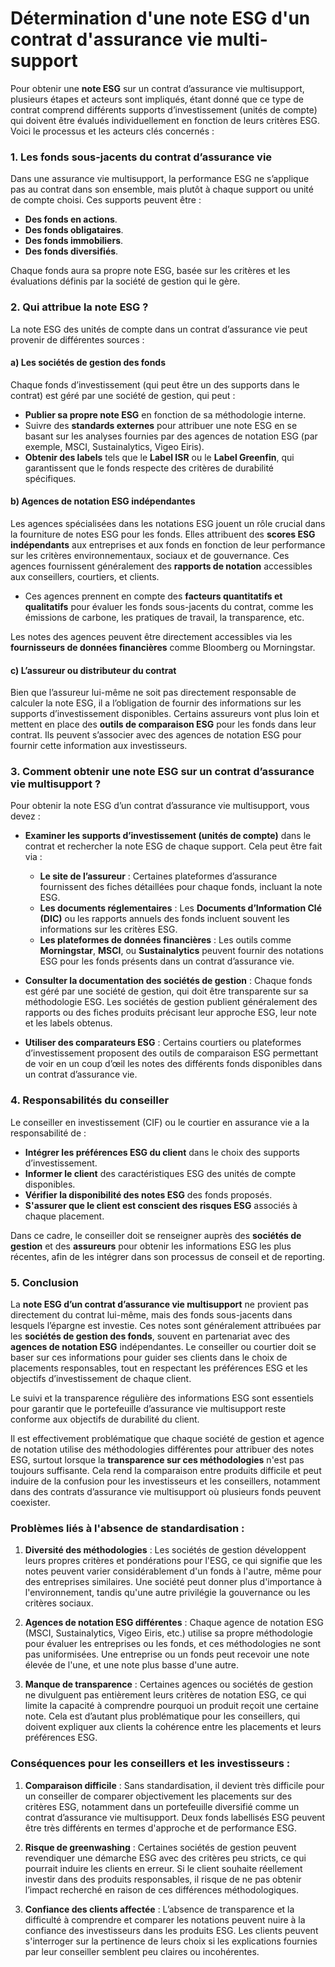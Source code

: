 # Détermination d'une note ESG d'un contrat d'assurance vie multi-support

Pour obtenir une **note ESG** sur un contrat d’assurance vie multisupport, plusieurs étapes et acteurs sont impliqués, étant donné que ce type de contrat comprend différents supports d’investissement (unités de compte) qui doivent être évalués individuellement en fonction de leurs critères ESG. Voici le processus et les acteurs clés concernés :

### 1. **Les fonds sous-jacents du contrat d’assurance vie**

Dans une assurance vie multisupport, la performance ESG ne s’applique pas au contrat dans son ensemble, mais plutôt à chaque support ou unité de compte choisi. Ces supports peuvent être :

   - **Des fonds en actions**.
   - **Des fonds obligataires**.
   - **Des fonds immobiliers**.
   - **Des fonds diversifiés**.

Chaque fonds aura sa propre note ESG, basée sur les critères et les évaluations définis par la société de gestion qui le gère.

### 2. **Qui attribue la note ESG ?**

La note ESG des unités de compte dans un contrat d’assurance vie peut provenir de différentes sources :

#### a) **Les sociétés de gestion des fonds**

Chaque fonds d’investissement (qui peut être un des supports dans le contrat) est géré par une société de gestion, qui peut :

   - **Publier sa propre note ESG** en fonction de sa méthodologie interne.
   - Suivre des **standards externes** pour attribuer une note ESG en se basant sur les analyses fournies par des agences de notation ESG (par exemple, MSCI, Sustainalytics, Vigeo Eiris).
   - **Obtenir des labels** tels que le **Label ISR** ou le **Label Greenfin**, qui garantissent que le fonds respecte des critères de durabilité spécifiques.

#### b) **Agences de notation ESG indépendantes**

Les agences spécialisées dans les notations ESG jouent un rôle crucial dans la fourniture de notes ESG pour les fonds. Elles attribuent des **scores ESG indépendants** aux entreprises et aux fonds en fonction de leur performance sur les critères environnementaux, sociaux et de gouvernance. Ces agences fournissent généralement des **rapports de notation** accessibles aux conseillers, courtiers, et clients.

   - Ces agences prennent en compte des **facteurs quantitatifs et qualitatifs** pour évaluer les fonds sous-jacents du contrat, comme les émissions de carbone, les pratiques de travail, la transparence, etc.

Les notes des agences peuvent être directement accessibles via les **fournisseurs de données financières** comme Bloomberg ou Morningstar.

#### c) **L’assureur ou distributeur du contrat**

Bien que l’assureur lui-même ne soit pas directement responsable de calculer la note ESG, il a l’obligation de fournir des informations sur les supports d’investissement disponibles. Certains assureurs vont plus loin et mettent en place des **outils de comparaison ESG** pour les fonds dans leur contrat. Ils peuvent s’associer avec des agences de notation ESG pour fournir cette information aux investisseurs.

### 3. **Comment obtenir une note ESG sur un contrat d’assurance vie multisupport ?**

Pour obtenir la note ESG d’un contrat d’assurance vie multisupport, vous devez :

   - **Examiner les supports d’investissement (unités de compte)** dans le contrat et rechercher la note ESG de chaque support. Cela peut être fait via :
     - **Le site de l’assureur** : Certaines plateformes d’assurance fournissent des fiches détaillées pour chaque fonds, incluant la note ESG.
     - **Les documents réglementaires** : Les **Documents d’Information Clé (DIC)** ou les rapports annuels des fonds incluent souvent les informations sur les critères ESG.
     - **Les plateformes de données financières** : Les outils comme **Morningstar**, **MSCI**, ou **Sustainalytics** peuvent fournir des notations ESG pour les fonds présents dans un contrat d’assurance vie.

   - **Consulter la documentation des sociétés de gestion** : Chaque fonds est géré par une société de gestion, qui doit être transparente sur sa méthodologie ESG. Les sociétés de gestion publient généralement des rapports ou des fiches produits précisant leur approche ESG, leur note et les labels obtenus.

   - **Utiliser des comparateurs ESG** : Certains courtiers ou plateformes d’investissement proposent des outils de comparaison ESG permettant de voir en un coup d’œil les notes des différents fonds disponibles dans un contrat d’assurance vie.

### 4. **Responsabilités du conseiller**

Le conseiller en investissement (CIF) ou le courtier en assurance vie a la responsabilité de :

   - **Intégrer les préférences ESG du client** dans le choix des supports d’investissement.
   - **Informer le client** des caractéristiques ESG des unités de compte disponibles.
   - **Vérifier la disponibilité des notes ESG** des fonds proposés.
   - **S'assurer que le client est conscient des risques ESG** associés à chaque placement.

Dans ce cadre, le conseiller doit se renseigner auprès des **sociétés de gestion** et des **assureurs** pour obtenir les informations ESG les plus récentes, afin de les intégrer dans son processus de conseil et de reporting.

### 5. **Conclusion**

La **note ESG d’un contrat d’assurance vie multisupport** ne provient pas directement du contrat lui-même, mais des fonds sous-jacents dans lesquels l’épargne est investie. Ces notes sont généralement attribuées par les **sociétés de gestion des fonds**, souvent en partenariat avec des **agences de notation ESG** indépendantes. Le conseiller ou courtier doit se baser sur ces informations pour guider ses clients dans le choix de placements responsables, tout en respectant les préférences ESG et les objectifs d’investissement de chaque client.

Le suivi et la transparence régulière des informations ESG sont essentiels pour garantir que le portefeuille d’assurance vie multisupport reste conforme aux objectifs de durabilité du client.

Il est effectivement problématique que chaque société de gestion et agence de notation utilise des méthodologies différentes pour attribuer des notes ESG, surtout lorsque la **transparence sur ces méthodologies** n'est pas toujours suffisante. Cela rend la comparaison entre produits difficile et peut induire de la confusion pour les investisseurs et les conseillers, notamment dans des contrats d’assurance vie multisupport où plusieurs fonds peuvent coexister.

### Problèmes liés à l'absence de standardisation :

1. **Diversité des méthodologies** : Les sociétés de gestion développent leurs propres critères et pondérations pour l'ESG, ce qui signifie que les notes peuvent varier considérablement d'un fonds à l'autre, même pour des entreprises similaires. Une société peut donner plus d'importance à l'environnement, tandis qu'une autre privilégie la gouvernance ou les critères sociaux.

2. **Agences de notation ESG différentes** : Chaque agence de notation ESG (MSCI, Sustainalytics, Vigeo Eiris, etc.) utilise sa propre méthodologie pour évaluer les entreprises ou les fonds, et ces méthodologies ne sont pas uniformisées. Une entreprise ou un fonds peut recevoir une note élevée de l'une, et une note plus basse d'une autre.

3. **Manque de transparence** : Certaines agences ou sociétés de gestion ne divulguent pas entièrement leurs critères de notation ESG, ce qui limite la capacité à comprendre pourquoi un produit reçoit une certaine note. Cela est d’autant plus problématique pour les conseillers, qui doivent expliquer aux clients la cohérence entre les placements et leurs préférences ESG.

### Conséquences pour les conseillers et les investisseurs :

1. **Comparaison difficile** : Sans standardisation, il devient très difficile pour un conseiller de comparer objectivement les placements sur des critères ESG, notamment dans un portefeuille diversifié comme un contrat d’assurance vie multisupport. Deux fonds labellisés ESG peuvent être très différents en termes d'approche et de performance ESG.

2. **Risque de greenwashing** : Certaines sociétés de gestion peuvent revendiquer une démarche ESG avec des critères peu stricts, ce qui pourrait induire les clients en erreur. Si le client souhaite réellement investir dans des produits responsables, il risque de ne pas obtenir l’impact recherché en raison de ces différences méthodologiques.

3. **Confiance des clients affectée** : L’absence de transparence et la difficulté à comprendre et comparer les notations peuvent nuire à la confiance des investisseurs dans les produits ESG. Les clients peuvent s'interroger sur la pertinence de leurs choix si les explications fournies par leur conseiller semblent peu claires ou incohérentes.

